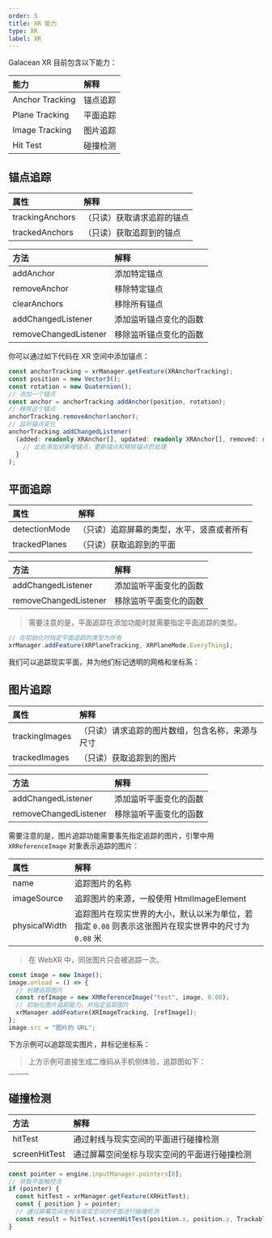 ```yaml
---
order: 5
title: XR 能力
type: XR
label: XR
---
```


Galacean XR 目前包含以下能力：

| 能力            | 解释     |
| :-------------- | :------- |
| Anchor Tracking | 锚点追踪 |
| Plane Tracking  | 平面追踪 |
| Image Tracking  | 图片追踪 |
| Hit Test        | 碰撞检测 |

## 锚点追踪

| 属性            | 解释                       |
| :-------------- | :------------------------- |
| trackingAnchors | （只读）获取请求追踪的锚点 |
| trackedAnchors  | （只读）获取追踪到的锚点   |

| 方法                  | 解释                   |
| :-------------------- | :--------------------- |
| addAnchor             | 添加特定锚点           |
| removeAnchor          | 移除特定锚点           |
| clearAnchors          | 移除所有锚点           |
| addChangedListener    | 添加监听锚点变化的函数 |
| removeChangedListener | 移除监听锚点变化的函数 |

你可以通过如下代码在 XR 空间中添加锚点：

```typescript
const anchorTracking = xrManager.getFeature(XRAnchorTracking);
const position = new Vector3();
const rotation = new Quaternion();
// 添加一个锚点
const anchor = anchorTracking.addAnchor(position, rotation);
// 移除这个锚点
anchorTracking.removeAnchor(anchor);
// 监听锚点变化
anchorTracking.addChangedListener(
  (added: readonly XRAnchor[], updated: readonly XRAnchor[], removed: readonly XRAnchor[]) => {
    // 此处添加对新增锚点，更新锚点和移除锚点的处理
  }
);
```

## 平面追踪

| 属性          | 解释                                       |
| :------------ | :----------------------------------------- |
| detectionMode | （只读）追踪屏幕的类型，水平，竖直或者所有 |
| trackedPlanes | （只读）获取追踪到的平面                   |

| 方法                  | 解释                   |
| :-------------------- | :--------------------- |
| addChangedListener    | 添加监听平面变化的函数 |
| removeChangedListener | 移除监听平面变化的函数 |

> 需要注意的是，平面追踪在添加功能时就需要指定平面追踪的类型。

```typescript
// 在初始化时指定平面追踪的类型为所有
xrManager.addFeature(XRPlaneTracking, XRPlaneMode.EveryThing);
```

我们可以追踪现实平面，并为他们标记透明的网格和坐标系：

<playground src="xr-ar-planeTracking.ts"></playground>

## 图片追踪

| 属性           | 解释                                             |
| :------------- | :----------------------------------------------- |
| trackingImages | （只读）请求追踪的图片数组，包含名称，来源与尺寸 |
| trackedImages  | （只读）获取追踪到的图片                         |

| 方法                  | 解释                   |
| :-------------------- | :--------------------- |
| addChangedListener    | 添加监听平面变化的函数 |
| removeChangedListener | 移除监听平面变化的函数 |

需要注意的是，图片追踪功能需要事先指定追踪的图片，引擎中用 `XRReferenceImage` 对象表示追踪的图片：

| 属性          | 解释                                                                                                 |
| :------------ | :--------------------------------------------------------------------------------------------------- |
| name          | 追踪图片的名称                                                                                       |
| imageSource   | 追踪图片的来源，一般使用 HtmlImageElement                                                            |
| physicalWidth | 追踪图片在现实世界的大小，默认以米为单位，若指定 `0.08` 则表示这张图片在现实世界中的尺寸为 `0.08` 米 |

> 在 WebXR 中，同张图片只会被追踪一次。

```typescript
const image = new Image();
image.onload = () => {
  // 创建追踪图片
  const refImage = new XRReferenceImage("test", image, 0.08);
  // 初始化图片追踪能力，并指定追踪图片
  xrManager.addFeature(XRImageTracking, [refImage]);
};
image.src = "图片的 URL";
```

下方示例可以追踪现实图片，并标记坐标系：

<playground src="xr-ar-imageTracking.ts"></playground>

> 上方示例可直接生成二维码从手机侧体验，追踪图如下：

 <img src="https://mdn.alipayobjects.com/huamei_yo47yq/afts/img/A*-MneS5WGJywAAAAAAAAAAAAADhuCAQ/original" alt="image-20231007201437362" style="zoom:20%;" />

## 碰撞检测

| 方法          | 解释                                         |
| :------------ | :------------------------------------------- |
| hitTest       | 通过射线与现实空间的平面进行碰撞检测         |
| screenHitTest | 通过屏幕空间坐标与现实空间的平面进行碰撞检测 |

```typescript
const pointer = engine.inputManager.pointers[0];
// 获取平面触控点
if (pointer) {
  const hitTest = xrManager.getFeature(XRHitTest);
  const { position } = pointer;
  // 通过屏幕空间坐标与现实空间的平面进行碰撞检测
  const result = hitTest.screenHitTest(position.x, position.y, TrackableType.Plane);
}
```
